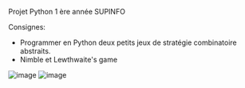 Projet Python 1 ère année SUPINFO

Consignes:
- Programmer en Python deux petits jeux de stratégie combinatoire abstraits.
-  Nimble et Lewthwaite's game

![image](https://github.com/Shimizu33/ProjetGamePython/assets/147400920/6d8f4e4c-b682-4d84-8eab-1810dae72d51) 
![image](https://github.com/Shimizu33/ProjetGamePython/assets/147400920/910581d3-e947-47f4-b2d0-f4340bdb0d72)

